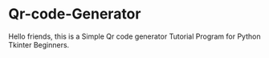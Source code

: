 # Qr-code-Generator
Hello friends, this is a Simple Qr code generator Tutorial Program for Python Tkinter Beginners.
